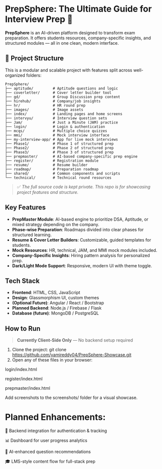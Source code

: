 # PrepSphere: The Ultimate Guide for Interview Prep 🚀

**PrepSphere** is an AI-driven platform designed to transform exam preparation. It offers students resources, company-specific insights, and structured modules — all in one clean, modern interface.

## 📁 Project Structure

This is a modular and scalable project with features split across well-organized folders:

```
PrepSphere/
├── aptitude/         # Aptitude questions and logic
├── coverletter/      # Cover letter builder tool
├── gd/               # Group Discussion prep content
├── hirehub/          # Company/job insights
├── hr/               # HR round prep
├── images/           # Image assets
├── index/            # Landing pages and home screens
├── intervyu/         # Interview question sets
├── Jam/              # Just a Minute (JAM) practice
├── login/            # Login & authentication
├── mcqs/             # Multiple choice quizzes
├── mmi/              # Mock interview interface
├── my-interview-app/ # App for live mock interviews
├── Phase1/           # Phase 1 of structured prep
├── Phase2/           # Phase 2 of structured prep
├── Phase3/           # Phase 3 of structured prep
├── prepmaster/       # AI-based company-specific prep engine
├── register/         # Registration module
├── resume/           # Resume builder
├── roadmap/          # Preparation roadmap
├── shared/           # Common components and scripts
└── technical/        # Technical round resources
```



> ✅ *The full source code is kept private. This repo is for showcasing project features and structure.*

## Key Features

-  **PrepMaster Module**: AI-based engine to prioritize DSA, Aptitude, or mixed strategy depending on the company.
-  **Phase-wise Preparation**: Roadmaps divided into clear phases for structured learning.
-  **Resume & Cover Letter Builders**: Customizable, guided templates for students.
-  **Mock Resources**: HR, technical, JAM, and MMI mock modules included.
-  **Company-Specific Insights**: Hiring pattern analysis for personalized prep.
-  **Dark/Light Mode Support**: Responsive, modern UI with theme toggle.

##  Tech Stack

- **Frontend**: HTML, CSS, JavaScript
- **Design**: Glassmorphism UI, custom themes
- **(Optional Future)**: Angular / React / Bootstrap
- **Planned Backend**: Node.js / Firebase / Flask
- **Database (future)**: MongoDB / PostgreSQL

##  How to Run

> **Currently Client-Side Only** — No backend setup required

1. Clone the project:
   git clone https://github.com/yamireddy04/PrepSphere-Showcase.git
2. Open any of these files in your browser:

login/index.html

register/index.html

prepmaster/index.html

Add screenshots to the screenshots/ folder for a visual showcase.

# Planned Enhancements:

🔗 Backend integration for authentication & tracking

📊 Dashboard for user progress analytics

🤖 AI-enhanced question recommendations

🎓 LMS-style content flow for full-stack prep
